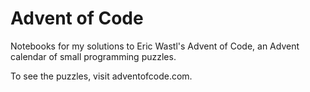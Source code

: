 # Advent of Code
Notebooks for my solutions to Eric Wastl's Advent of Code, an Advent calendar of small programming puzzles.  

To see the puzzles, visit adventofcode.com.
